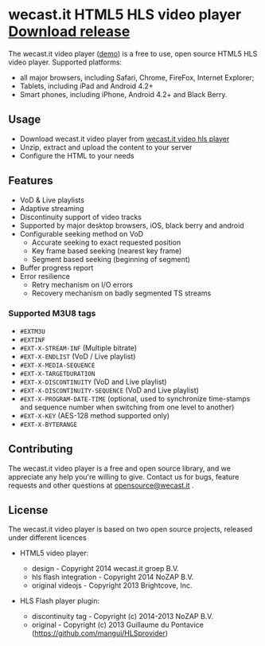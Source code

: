 # wecast.it HTML5 HLS video player [Download release](https://wecast.it/opensource/wecast.it-video-hls)

The wecast.it video player ([demo](https://yourstory.wecast.it/promo)) is a free to use, open source HTML5 HLS video player.
Supported platforms:
- all major browsers, including Safari, Chrome, FireFox, Internet Explorer;
- Tablets, including iPad and Android 4.2+
- Smart phones, including iPhone, Android 4.2+ and Black Berry.

## Usage
  - Download wecast.it video player from [wecast.it video hls player](https://wecast.it/opensource/wecast.it-video-hls)
  - Unzip, extract and upload the content to your server
  - Configure the HTML to your needs

## Features

  - VoD & Live playlists
  - Adaptive streaming
  - Discontinuity support of video tracks
  - Supported by major desktop browsers, iOS, black berry and android
  - Configurable seeking method on VoD
    - Accurate seeking to exact requested position
    - Key frame based seeking (nearest key frame)
    - Segment based seeking (beginning of segment)
  - Buffer progress report
  - Error resilience
    - Retry mechanism on I/O errors 
    - Recovery mechanism on badly segmented TS streams

### Supported M3U8 tags

  - `#EXTM3U`
  - `#EXTINF`
  - `#EXT-X-STREAM-INF` (Multiple bitrate)
  - `#EXT-X-ENDLIST` (VoD / Live playlist)
  - `#EXT-X-MEDIA-SEQUENCE`
  - `#EXT-X-TARGETDURATION`
  - `#EXT-X-DISCONTINUITY` (VoD and Live playlist)
  - `#EXT-X-DISCONTINUITY-SEQUENCE` (VoD and Live playlist)
  - `#EXT-X-PROGRAM-DATE-TIME` (optional, used to synchronize time-stamps and sequence number when switching from one level to another)
  - `#EXT-X-KEY` (AES-128 method supported only)
  - `#EXT-X-BYTERANGE`



## Contributing
The wecast.it video player is a free and open source library, and we appreciate any help you're willing to give. Contact us for bugs, feature requests and other questions at opensource@wecast.it .

## License
The wecast.it video player is based on two open source projects, released under different licences
  
  - HTML5 video player:
    - design - Copyright 2014 wecast.it groep B.V.
    - hls flash integration - Copyright 2014 NoZAP B.V.
    - original videojs - Copyright 2013 Brightcove, Inc.

  - HLS Flash player plugin:
    - discontinuity tag - Copyright (c) 2014-2013 NoZAP B.V.
    - original - Copyright (c) 2013 Guillaume du Pontavice (https://github.com/mangui/HLSprovider)






